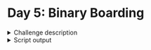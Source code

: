 # Day 5: Binary Boarding

<details><summary>Challenge description</summary>

## Part One

You board your plane only to discover a new problem: you dropped your boarding pass! You aren't sure which seat is yours, and all of the flight attendants are busy with the flood of people that suddenly made it through passport control.

You write a quick program to use your phone's camera to scan all of the nearby boarding passes (your puzzle input); perhaps you can find your seat through process of elimination.

Instead of zones or groups, this airline uses binary space partitioning to seat people. A seat might be specified like `FBFBBFFRLR`, where `F` means "front", `B` means "back", `L` means "left", and `R` means "right".

The first `7` characters will either be `F` or `B`; these specify exactly one of the 128 rows on the plane (numbered `0` through `127`). Each letter tells you which half of a region the given seat is in. Start with the whole list of rows; the first letter indicates whether the seat is in the front (`0` through `63`) or the back (`64` through `127`). The next letter indicates which half of that region the seat is in, and so on until you're left with exactly one row.

For example, consider just the first seven characters of `FBFBBFFRLR`:

* Start by considering the whole range, rows `0` through `127`.
* F means to take the lower half, keeping rows `0` through `63`.
* B means to take the upper half, keeping rows `32` through `63`.
* F means to take the lower half, keeping rows `32` through `47`.
* B means to take the upper half, keeping rows `40` through `47`.
* B keeps rows `44` through `47`.
* F keeps rows `44` through `45`.
* The final F keeps the lower of the two, row `44`.

The last three characters will be either `L` or `R`; these specify exactly one of the 8 columns of seats on the plane (numbered `0` through `7`). The same process as above proceeds again, this time with only three steps. `L` means to keep the lower half, while `R` means to keep the upper half.

For example, consider just the last 3 characters of `FBFBBFFRLR`:

* Start by considering the whole range, columns `0` through `7`.
* R means to take the upper half, keeping columns `4` through `7`.
* L means to take the lower half, keeping columns `4` through `5`.
* The final R keeps the upper of the two, column `5`.

So, decoding `FBFBBFFRLR` reveals that it is the seat at row `44`, column `5`.

Every seat also has a unique seat ID: multiply the row by `8`, then add the column. In this example, the seat has ID `44 * 8 + 5 = 357`.

Here are some other boarding passes:

* BFFFBBFRRR: row `70`, column `7`, seat ID `567`.
* FFFBBBFRRR: row `14`, column `7`, seat ID `119`.
* BBFFBBFRLL: row `102`, column `4`, seat ID `820`.

As a sanity check, look through your list of boarding passes. What is the highest seat ID on a boarding pass?

Your puzzle answer was `989`.

## Part Two

Ding! The "fasten seat belt" signs have turned on. Time to find your seat.

It's a completely full flight, so your seat should be the only missing boarding pass in your list. However, there's a catch: some of the seats at the very front and back of the plane don't exist on this aircraft, so they'll be missing from your list as well.

Your seat wasn't at the very front or back, though; the seats with IDs +1 and -1 from yours will be in your list.

What is the ID of your seat?

Your puzzle answer was `548`.

</details>

<details><summary>Script output</summary>

```
❯ python .\main.py
Part one: The highest seat ID is 989.
Part two: Your seat ID is 548 (row 68, col 4).
```

</details>
